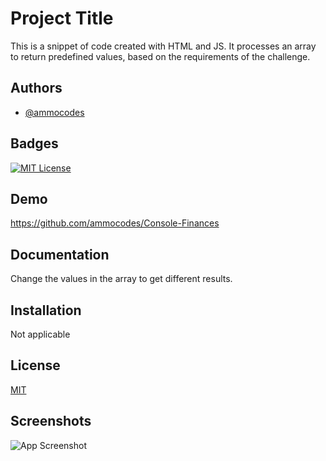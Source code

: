 # Project Title

This is a snippet of code created with HTML and JS.
It processes an array to return predefined values, based on the requirements of the challenge.

## Authors

- [@ammocodes](https://github.com/ammocodes)

## Badges

[![MIT License](https://img.shields.io/badge/License-MIT-green.svg)](https://choosealicense.com/licenses/mit/)

## Demo

https://github.com/ammocodes/Console-Finances

## Documentation

Change the values in the array to get different results.

## Installation

Not applicable

## License

[MIT](https://choosealicense.com/licenses/mit/)

## Screenshots

![App Screenshot](https://i.imgur.com/uNaBWOp.png)
